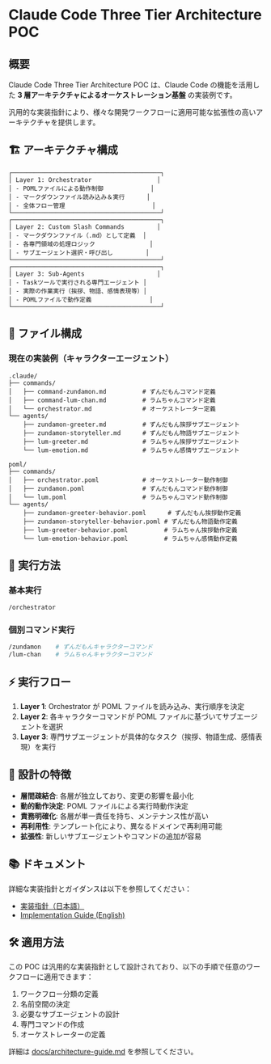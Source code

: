# Claude Code Three Tier Architecture POC

## 概要

Claude Code Three Tier Architecture POC は、Claude Code の機能を活用した **3 層アーキテクチャによるオーケストレーション基盤** の実装例です。

汎用的な実装指針により、様々な開発ワークフローに適用可能な拡張性の高いアーキテクチャを提供します。

## 🏗️ アーキテクチャ構成

```
┌─────────────────────────────────────────┐
│ Layer 1: Orchestrator                  │
│ - POMLファイルによる動作制御             │
│ - マークダウンファイル読み込み＆実行      │
│ - 全体フロー管理                        │
└─────────────────────────────────────────┘
┌─────────────────────────────────────────┐
│ Layer 2: Custom Slash Commands         │
│ - マークダウンファイル（.md）として定義  │
│ - 各専門領域の処理ロジック               │
│ - サブエージェント選択・呼び出し         │
└─────────────────────────────────────────┘
┌─────────────────────────────────────────┐
│ Layer 3: Sub-Agents                    │
│ - Taskツールで実行される専門エージェント │
│ - 実際の作業実行（挨拶、物語、感情表現等）│
│ - POMLファイルで動作定義                │
└─────────────────────────────────────────┘
```

## 📁 ファイル構成

### 現在の実装例（キャラクターエージェント）

```
.claude/
├── commands/
│   ├── command-zundamon.md          # ずんだもんコマンド定義
│   ├── command-lum-chan.md          # ラムちゃんコマンド定義
│   └── orchestrator.md              # オーケストレーター定義
└── agents/
    ├── zundamon-greeter.md          # ずんだもん挨拶サブエージェント
    ├── zundamon-storyteller.md      # ずんだもん物語サブエージェント
    ├── lum-greeter.md               # ラムちゃん挨拶サブエージェント
    └── lum-emotion.md               # ラムちゃん感情サブエージェント

poml/
├── commands/
│   ├── orchestrator.poml            # オーケストレーター動作制御
│   ├── zundamon.poml                # ずんだもんコマンド動作制御
│   └── lum.poml                     # ラムちゃんコマンド動作制御
└── agents/
    ├── zundamon-greeter-behavior.poml      # ずんだもん挨拶動作定義
    ├── zundamon-storyteller-behavior.poml # ずんだもん物語動作定義
    ├── lum-greeter-behavior.poml          # ラムちゃん挨拶動作定義
    └── lum-emotion-behavior.poml          # ラムちゃん感情動作定義
```

## 🚀 実行方法

### 基本実行

```bash
/orchestrator
```

### 個別コマンド実行

```bash
/zundamon    # ずんだもんキャラクターコマンド
/lum-chan    # ラムちゃんキャラクターコマンド
```

## ⚡ 実行フロー

1. **Layer 1**: Orchestrator が POML ファイルを読み込み、実行順序を決定
2. **Layer 2**: 各キャラクターコマンドが POML ファイルに基づいてサブエージェントを選択
3. **Layer 3**: 専門サブエージェントが具体的なタスク（挨拶、物語生成、感情表現）を実行

## 🎯 設計の特徴

- **層間疎結合**: 各層が独立しており、変更の影響を最小化
- **動的動作決定**: POML ファイルによる実行時動作決定
- **責務明確化**: 各層が単一責任を持ち、メンテナンス性が高い
- **再利用性**: テンプレート化により、異なるドメインで再利用可能
- **拡張性**: 新しいサブエージェントやコマンドの追加が容易

## 📚 ドキュメント

詳細な実装指針とガイダンスは以下を参照してください：

- [実装指針（日本語）](docs/architecture-guide.md)
- [Implementation Guide (English)](docs/architecture-guide-en.md)

## 🛠️ 適用方法

この POC は汎用的な実装指針として設計されており、以下の手順で任意のワークフローに適用できます：

1. ワークフロー分類の定義
2. 名前空間の決定
3. 必要なサブエージェントの設計
4. 専門コマンドの作成
5. オーケストレーターの定義

詳細は [docs/architecture-guide.md](docs/architecture-guide.md) を参照してください。
